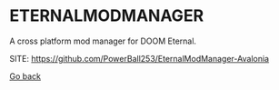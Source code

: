 # ETERNALMODMANAGER
 
 A cross platform mod manager for DOOM Eternal.
 
 SITE: https://github.com/PowerBall253/EternalModManager-Avalonia

 [Go back](https://portable-linux-apps.github.io/apps.html)

